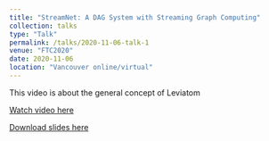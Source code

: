 ```yaml
---
title: "StreamNet: A DAG System with Streaming Graph Computing" 
collection: talks
type: "Talk"
permalink: /talks/2020-11-06-talk-1
venue: "FTC2020"
date: 2020-11-06
location: "Vancouver online/virtual"
---
```


This video is about the general concept of Leviatom

[Watch video here](https://www.loom.com/share/143e357650cb4b7fa54ed67cb94a2db1)

[Download slides here](http://stplaydog.github.io/files/streamnet_ftc20.pptx)
